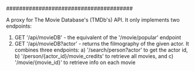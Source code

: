 #######################################

A proxy for The Movie Database's (TMDb's) API. It only implements two endpoints:

1) GET '/api/movieDB' - the equivalent of the '/movie/popular' endpoint
2) GET '/api/movieDB?actor' - returns the filmography of the given actor. It combines three endpoints: a) '/search/person?actor' to get the actor id, b) '/person/{actor_id}/movie_credits' to retrieve all movies, and c) '/movie/{movie_id}' to retrieve info on each movie